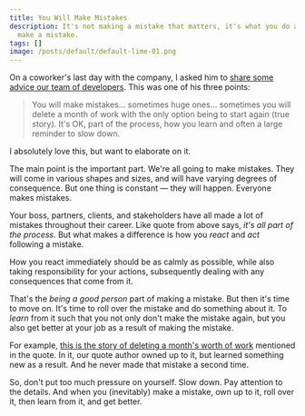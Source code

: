 ```yaml
---
title: You Will Make Mistakes
description: It's not making a mistake that matters, it's what you do after you
  make a mistake.
tags: []
image: /posts/default/default-lime-01.png
---
```


On a coworker's last day with the company, I asked him to [share some advice our team of developers](/posts/wise-words-from-warren/). This was one of his three points:

> You will make mistakes... sometimes huge ones... sometimes you will delete a month of work with the only option being to start again (true story). It's OK, part of the process, how you learn and often a large reminder to slow down.

I absolutely love this, but want to elaborate on it.

The main point is the important part. We're all going to make mistakes. They will come in various shapes and sizes, and will have varying degrees of consequence. But one thing is constant — they will happen. Everyone makes mistakes.

Your boss, partners, clients, and stakeholders have all made a lot of mistakes throughout their career. Like quote from above says, _it's all part of the process_. But what makes a difference is how you _react_ and _act_ following a mistake.

How you react immediately should be as calmly as possible, while also taking responsibility for your actions, subsequently dealing with any consequences that come from it.

That's the _being a good person_ part of making a mistake. But then it's time to move on. It's time to roll over the mistake and do something about it. To _learn_ from it such that you not only don't make the mistake again, but you also get better at your job as a result of making the mistake.

For example, [this is the story of deleting a month's worth of work](/posts/big-oops-need-more-time/) mentioned in the quote. In it, our quote author owned up to it, but learned something new as a result. And he never made that mistake a second time.

So, don't put too much pressure on yourself. Slow down. Pay attention to the details. And when you (inevitably) make a mistake, own up to it, roll over it, then learn from it, and get better.
